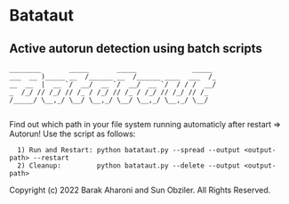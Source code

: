 # Batataut
## Active autorun detection using batch scripts

```
________       _____       _____              _____ 
___  __ )_____ __  /______ __  /______ ____  ___  /_
__  __  |  __ `/  __/  __ `/  __/  __ `/  / / /  __/
_  /_/ // /_/ // /_ / /_/ // /_ / /_/ // /_/ // /_  
/_____/ \__,_/ \__/ \__,_/ \__/ \__,_/ \__,_/ \__/  
   
``` 
                                                    
Find out which path in your file system running automaticly after restart => Autorun!
Use the script as follows:
```
  1) Run and Restart: python batataut.py --spread --output <output-path> --restart
  2) Cleanup:         python batataut.py --delete --output <output-path> 

 ```
 
 Copyright (c) 2022 Barak Aharoni and Sun Obziler. All Rights Reserved.
